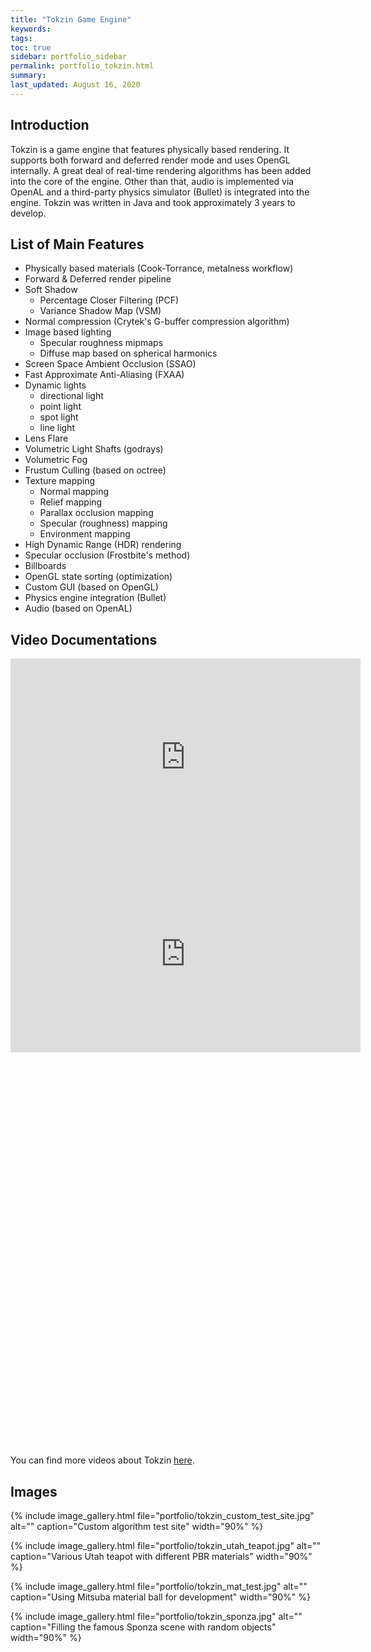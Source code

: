 ```yaml
---
title: "Tokzin Game Engine"
keywords: 
tags: 
toc: true
sidebar: portfolio_sidebar
permalink: portfolio_tokzin.html
summary: 
last_updated: August 16, 2020
---
```


## Introduction

Tokzin is a game engine that features physically based rendering. It supports both forward and deferred render mode and uses OpenGL internally. A great deal of real-time rendering algorithms has been added into the core of the engine. Other than that, audio is implemented via OpenAL and a third-party physics simulator (Bullet) is integrated into the engine. Tokzin was written in Java and took approximately 3 years to develop.

## List of Main Features

* Physically based materials (Cook-Torrance, metalness workflow)
* Forward & Deferred render pipeline
* Soft Shadow
  * Percentage Closer Filtering (PCF)
  * Variance Shadow Map (VSM)
* Normal compression (Crytek's G-buffer compression algorithm)
* Image based lighting
  * Specular roughness mipmaps
  * Diffuse map based on spherical harmonics
* Screen Space Ambient Occlusion (SSAO)
* Fast Approximate Anti-Aliasing (FXAA)
* Dynamic lights
  * directional light
  * point light
  * spot light
  * line light
* Lens Flare
* Volumetric Light Shafts (godrays)
* Volumetric Fog
* Frustum Culling (based on octree)
* Texture mapping
  * Normal mapping
  * Relief mapping
  * Parallax occlusion mapping
  * Specular (roughness) mapping
  * Environment mapping
* High Dynamic Range (HDR) rendering
* Specular occlusion (Frostbite's method)
* Billboards
* OpenGL state sorting (optimization)
* Custom GUI (based on OpenGL)
* Physics engine integration (Bullet)
* Audio (based on OpenAL)

## Video Documentations

<iframe width="560" height="315" src="https://www.youtube.com/embed/_DPdp7NqzSE" frameborder="0" allow="accelerometer; autoplay; encrypted-media; gyroscope; picture-in-picture" allowfullscreen></iframe>

<iframe width="560" height="315" src="https://www.youtube.com/embed/ObDJ3mYE4zQ" frameborder="0" allow="accelerometer; autoplay; encrypted-media; gyroscope; picture-in-picture" allowfullscreen></iframe>

<iframe width="560" height="315" src="https://www.youtube.com/embed/Tr_2b5EwDGw" frameborder="0" allow="accelerometer; autoplay; encrypted-media; gyroscope; picture-in-picture" allowfullscreen></iframe>

<iframe width="560" height="315" src="https://www.youtube.com/embed/QkiLlWiZJrE" frameborder="0" allow="accelerometer; autoplay; encrypted-media; gyroscope; picture-in-picture" allowfullscreen></iframe>

You can find more videos about Tokzin [here](https://www.youtube.com/playlist?list=PLTb8yNz82VDXlove7p_BXdwRHxHXBrMxv).

## Images

{% include image_gallery.html file="portfolio/tokzin_custom_test_site.jpg" alt="" caption="Custom algorithm test site" width="90%" %}

{% include image_gallery.html file="portfolio/tokzin_utah_teapot.jpg" alt="" caption="Various Utah teapot with different PBR materials" width="90%" %}

{% include image_gallery.html file="portfolio/tokzin_mat_test.jpg" alt="" caption="Using Mitsuba material ball for development" width="90%" %}

{% include image_gallery.html file="portfolio/tokzin_sponza.jpg" alt="" caption="Filling the famous Sponza scene with random objects" width="90%" %}
